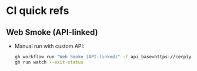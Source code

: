 # CI quick refs

## Web Smoke (API-linked)
- Manual run with custom API:
  ```bash
  gh workflow run "Web Smoke (API-linked)" -f api_base=https://cerply-api-staging-latest.onrender.com --ref $(git rev-parse --abbrev-ref HEAD)
  gh run watch --exit-status
  ```
